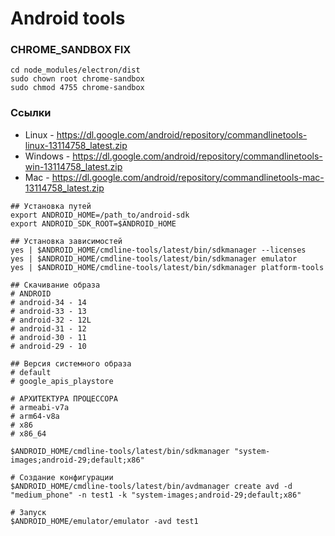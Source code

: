 # Android tools
### CHROME_SANDBOX FIX
```shell
cd node_modules/electron/dist
sudo chown root chrome-sandbox
sudo chmod 4755 chrome-sandbox
```

### Ссылки
* Linux - https://dl.google.com/android/repository/commandlinetools-linux-13114758_latest.zip
* Windows - https://dl.google.com/android/repository/commandlinetools-win-13114758_latest.zip
* Mac - https://dl.google.com/android/repository/commandlinetools-mac-13114758_latest.zip

```shell
## Установка путей
export ANDROID_HOME=/path_to/android-sdk
export ANDROID_SDK_ROOT=$ANDROID_HOME

## Установка зависимостей
yes | $ANDROID_HOME/cmdline-tools/latest/bin/sdkmanager --licenses
yes | $ANDROID_HOME/cmdline-tools/latest/bin/sdkmanager emulator
yes | $ANDROID_HOME/cmdline-tools/latest/bin/sdkmanager platform-tools

## Скачивание образа
# ANDROID
# android-34 - 14
# android-33 - 13
# android-32 - 12L
# android-31 - 12
# android-30 - 11
# android-29 - 10

## Версия системного образа
# default
# google_apis_playstore

# АРХИТЕКТУРА ПРОЦЕССОРА
# armeabi-v7a
# arm64-v8a
# x86
# x86_64

$ANDROID_HOME/cmdline-tools/latest/bin/sdkmanager "system-images;android-29;default;x86"

# Создание конфигурации
$ANDROID_HOME/cmdline-tools/latest/bin/avdmanager create avd -d "medium_phone" -n test1 -k "system-images;android-29;default;x86"

# Запуск
$ANDROID_HOME/emulator/emulator -avd test1
```